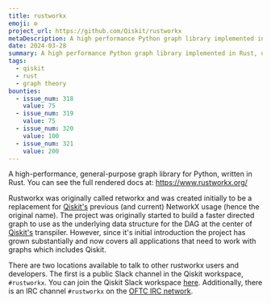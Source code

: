 ```yaml
---
title: rustworkx
emoji: ⚙️
project_url: https://github.com/Qiskit/rustworkx
metaDescription: A high performance Python graph library implemented in Rust, used by Qiskit
date: 2024-03-28
summary: A high performance Python graph library implemented in Rust, used by Qiskit
tags:
  - qiskit
  - rust
  - graph theory
bounties:
  - issue_num: 318
    value: 75
  - issue_num: 319
    value: 75
  - issue_num: 320
    value: 100
  - issue_num: 321
    value: 200
---
```


A high-performance, general-purpose graph library for Python, written in Rust. You can see the full rendered docs at: https://www.rustworkx.org/

Rustworkx was originally called retworkx and was created initially to be a replacement for [Qiskit's](https://www.ibm.com/quantum/qiskit) previous (and current) NetworkX usage (hence the original name). The project was originally started to build a faster directed graph to use as the underlying data structure for the DAG at the center of [Qiskit's](https://www.ibm.com/quantum/qiskit) transpiler. However, since it's initial introduction the project has grown substantially and now covers all applications that need to work with graphs which includes Qiskit.


There are two locations available to talk to other rustworkx users and developers. The first is a public Slack channel in the Qiskit workspace, `#rustworkx`. You can join the Qiskit Slack workspace [here](https://qisk.it/join-slack). Additionally, there is an IRC channel `#rustworkx` on the [OFTC IRC network](https://www.oftc.net/).
